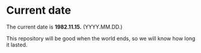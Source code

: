 # Current date

The current date is **1982.11.15.** (YYYY.MM.DD.)

This repository will be good when the world ends, so we will know how long it lasted.